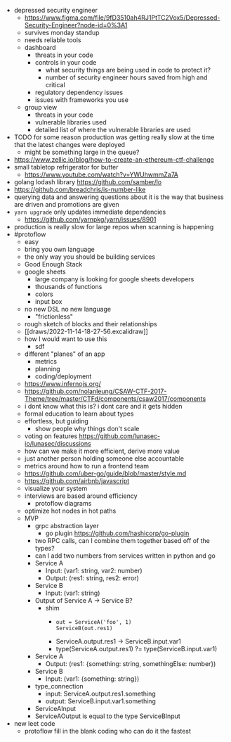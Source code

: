 - depressed security engineer
	- https://www.figma.com/file/9fD3510ah4RJ1PtTC2Vox5/Depressed-Security-Engineer?node-id=0%3A1
	- survives monday standup
	- needs reliable tools
	- dashboard
		- threats in your code
		- controls in your code
			- what security things are being used in code to protect it?
			- number of security engineer hours saved from high and critical
		- regulatory dependency issues
		- issues with frameworks you use
	- group view
		- threats in your code
		- vulnerable libraries used
		- detailed list of where the vulnerable libraries are used
- TODO for some reason production was getting really slow at the time that the latest changes were deployed
	- might be something large in the queue?
- https://www.zellic.io/blog/how-to-create-an-ethereum-ctf-challenge
- small tabletop refrigerator for butter
	- https://www.youtube.com/watch?v=YWUhwmmZa7A
- golang lodash library https://github.com/samber/lo
- https://github.com/breadchris/is-number-like
- querying data and answering questions about it is the way that business are driven and promotions are given
- `yarn upgrade` only updates immediate dependencies
	- https://github.com/yarnpkg/yarn/issues/8901
- production is really slow for large repos when scanning is happening
- #protoflow
	- easy
	- bring you own language
	- the only way you should be building services
	- Good Enough Stack
	- google sheets
		- large company is looking for google sheets developers
		- thousands of functions
		- colors
		- input box
	- no new DSL no new language
		- "frictionless"
	- rough sketch of blocks and their relationships
	- [[draws/2022-11-14-18-27-56.excalidraw]]
	- how I would want to use this
		- sdf
	- different "planes" of an app
		- metrics
		- planning
		- coding/deployment
	- https://www.infernojs.org/
	- https://github.com/nolanleung/CSAW-CTF-2017-Theme/tree/master/CTFd/components/csaw2017/components
	- i dont know what this is? i dont care and it gets hidden
	- formal education to learn about types
	- effortless, but guiding
		- show people why things don't scale
	- voting on features https://github.com/lunasec-io/lunasec/discussions
	- how can we make it more efficient, derive more value
	- just another person holding someone else accountable
	- metrics around how to run a frontend team
	- https://github.com/uber-go/guide/blob/master/style.md
	- https://github.com/airbnb/javascript
	- visualize your system
	- interviews are based around efficiency
		- protoflow diagrams
	- optimize hot nodes in hot paths
	- MVP
		- grpc abstraction layer
			- go plugin https://github.com/hashicorp/go-plugin
		- two RPC calls, can I combine them together based off of the types?
		- can I add two numbers from services written in python and go
		- Service A
			- Input: (var1: string, var2: number)
			- Output: (res1: string, res2: error)
		- Service B
			- Input: (var1: string)
		- Output of Service A -> Service B?
			- shim
				- ```
				  out = ServiceA('foo', 1)
				  ServiceB(out.res1)
				  ```
				- ServiceA.output.res1 -> ServiceB.input.var1
				- type(ServiceA.output.res1) ?= type(ServiceB.input.var1)
		- Service A
			- Output: (res1: {something: string, somethingElse: number})
		- Service B
			- Input: (var1: {something: string})
		- type_connection
			- input: ServiceA.output.res1.something
			- output: ServiceB.input.var1.something
		- ServiceAInput
		- ServiceAOutput is equal to the type ServiceBInput
- new leet code
	- protoflow fill in the blank coding who can do it the fastest